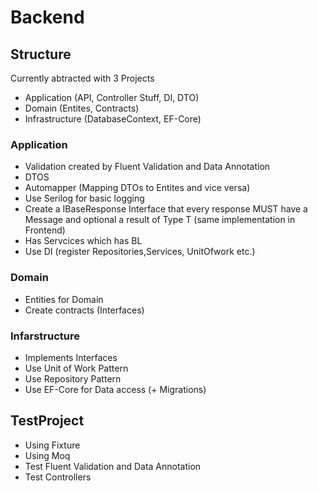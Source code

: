 # Backend

## Structure

Currently abtracted with 3 Projects
- Application  (API, Controller Stuff, DI, DTO)
- Domain (Entites, Contracts)
- Infrastructure (DatabaseContext, EF-Core)


### Application

- Validation created by Fluent Validation and Data Annotation 
- DTOS 
- Automapper (Mapping DTOs to Entites and vice versa)
- Use Serilog for basic logging
- Create a IBaseResponse Interface that every response MUST have a Message and optional a result of Type T (same implementation in Frontend)
- Has Servcices which has BL
- Use DI (register Repositories,Services, UnitOfwork etc.)


### Domain
- Entities for Domain
- Create contracts (Interfaces)


### Infarstructure 
- Implements Interfaces
- Use Unit of Work Pattern
- Use Repository Pattern
- Use EF-Core for Data access (+ Migrations)


## TestProject

- Using Fixture
- Using Moq
- Test Fluent Validation and Data Annotation 
- Test Controllers